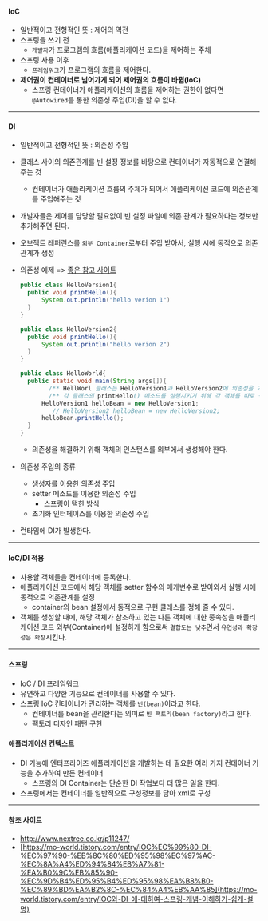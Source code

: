 #### IoC

- 일반적이고 전형적인 뜻 : 제어의 역전
- 스프링을 쓰기 전
  - `개발자`가 프로그램의 흐름(애플리케이션 코드)을 제어하는 주체
- 스프링 사용 이후
  - `프레임워크`가 프로그램의 흐름을 제어한다.
- **제어권이 컨테이너로 넘어가게 되어 제어권의 흐름이 바뀜(IoC)**
  - 스프링 컨테이너가 애플리케이션의 흐름을 제어하는 권한이 없다면 `@Autowired`를 통한 의존성 주입(DI)을 할 수 없다.

---

#### DI

- 일반적이고 전형적인 뜻 : 의존성 주입

- 클래스 사이의 의존관계를 빈 설정 정보를 바탕으로 컨테이너가 자동적으로 연결해주는 것

  - 컨테이너가 애플리케이션 흐름의 주체가 되어서 애플리케이션 코드에 의존관계를 주입해주는 것

- 개발자들은 제어를 담당할 필요없이 빈 설정 파일에 의존 관계가 필요하다는 정보만 추가해주면 된다.

- 오브젝트 레퍼런스를 `외부 Container`로부터 주입 받아서, 실행 시에 동적으로 의존관계가 생성

- 의존성 예제 => [좋은 참고 사이트]([https://mo-world.tistory.com/entry/IOC%EC%99%80-DI-%EC%97%90-%EB%8C%80%ED%95%98%EC%97%AC-%EC%8A%A4%ED%94%84%EB%A7%81-%EA%B0%9C%EB%85%90-%EC%9D%B4%ED%95%B4%ED%95%98%EA%B8%B0-%EC%89%BD%EA%B2%8C-%EC%84%A4%EB%AA%85](https://mo-world.tistory.com/entry/IOC와-DI-에-대하여-스프링-개념-이해하기-쉽게-설명))

  ```java
  public class HelloVersion1{
  	public void printHello(){
  		System.out.println("hello verion 1")
  	}
  }
  
  public class HelloVersion2{
  	public void printHello(){
  		System.out.println("hello verion 2")
  	}
  }
  
  public class HelloWorld{
  	public static void main(String args[]){
          /** HellWorl 클래스는 HelloVersion1과 HelloVersion2에 의존성을 가지고 있다. **/
          /** 각 클래스의 printHello() 메소드를 실행시키기 위해 각 객체를 따로 생성해줘야 한다. **/
  		HelloVersion1 helloBean = new HelloVersion1;
           // HelloVersion2 helloBean = new HelloVersion2;
  		helloBean.printHello();
  	}
  }
  ```

  - 의존성을 해결하기 위해 객체의 인스턴스를 외부에서 생성해야 한다.

- 의존성 주입의 종류

  - 생성자를 이용한 의존성 주입
  - setter 메소드를 이용한 의존성 주입
    - 스프링이 택한 방식
  - 초기화 인터페이스를 이용한 의존성 주입

- 런타임에 DI가 발생한다.

---

#### IoC/DI 적용

- 사용할 객체들을 컨테이너에 등록한다.
- 애플리케이션 코드에서 해당 객체를 setter 함수의 매개변수로 받아와서 실행 시에 동적으로 의존관계를 설정
  - container의 bean 설정에서 동적으로 구현 클래스를 정해 줄 수 있다.
- 객체를 생성할 때에, 해당 객체가 참조하고 있는 다른 객체에 대한 종속성을 애플리케이션 코드 외부(Container)에 설정하게 함으로써 `결합도는 낮추`면서 `유연성과 확장성은 확장`시킨다.

---

#### 스프링

- IoC / DI 프레임워크
- 유연하고 다양한 기능으로 컨테이너를 사용할 수 있다.
- 스프링 IoC 컨테이너가 관리하는 객체를 `빈(bean)`이라고 한다.
  - 컨테이너를 bean을 관리한다는 의미로 `빈 팩토리(bean factory)`라고 한다.
  - 팩토리 디자인 패턴 구현

#### 애플리케이션 컨텍스트

- DI 기능에 엔터프라이즈 애플리케이션을 개발하는 데 필요한 여러 가지 컨테이너 기능을 추가하여 만든 컨테이너
  - 스프링의 DI Container는 단순한 DI 작업보다 더 많은 일을 한다.
- 스프링에서는 컨테이너를 일반적으로 구성정보를 담아 xml로 구성

---

#### 참조 사이트

- http://www.nextree.co.kr/p11247/
- [https://mo-world.tistory.com/entry/IOC%EC%99%80-DI-%EC%97%90-%EB%8C%80%ED%95%98%EC%97%AC-%EC%8A%A4%ED%94%84%EB%A7%81-%EA%B0%9C%EB%85%90-%EC%9D%B4%ED%95%B4%ED%95%98%EA%B8%B0-%EC%89%BD%EA%B2%8C-%EC%84%A4%EB%AA%85](https://mo-world.tistory.com/entry/IOC와-DI-에-대하여-스프링-개념-이해하기-쉽게-설명)